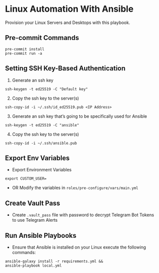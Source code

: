 # Linux Automation With Ansible

Provision your Linux Servers and Desktops with this playbook.

## Pre-commit Commands

```
pre-commit install
pre-commit run -a
```

## Setting SSH Key-Based Authentication

1. Generate an ssh key

```
ssh-keygen -t ed25519 -C "Default key"
```

2. Copy the ssh key to the server(s)

```
ssh-copy-id -i ~/.ssh/id_ed25519.pub <IP Address>
```

3. Generate an ssh key that’s going to be specifically used for Ansible

```
ssh-keygen -t ed25519 -C "ansible"
```

4. Copy the ssh key to the server(s)

```
ssh-copy-id -i ~/.ssh/ansible.pub
```

## Export Env Variables

- Export Environment Variables

```
export CUSTOM_USER=
```

- OR Modify the variables in `roles/pre-configure/vars/main.yml`

## Create Vault Pass

- Create `.vault_pass` file with password to decrypt Telegram Bot Tokens to use
  Telegram Alerts

## Run Ansible Playbooks

- Ensure that Ansible is installed on your Linux execute the following commands:

```
ansible-galaxy install -r requirements.yml &&
ansible-playbook local.yml
```
